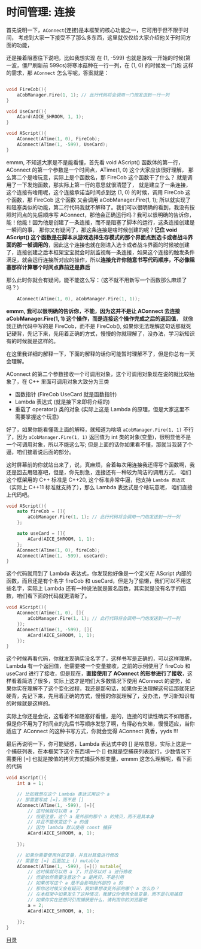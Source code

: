 <!--
 * @Coding: utf-8
 * @Author: vector-wlc
 * @Date: 2022-11-18 19:10:57
 * @Description:
-->
# 时间管理: 连接

首先说明一下，`AConnect`(连接)是本框架的核心功能之一，它可用于但不限于时间，
考虑到大家一下接受不了那么多东西，这里就仅仅给大家介绍他关于时间方面的功能，

还是接着阻塞往下说吧，比如我想实现 在 (1, -599) 也就是游戏一开始的时候(第一波，僵尸刷新前 599cs)将寒冰菇种在一行一列，在 (1, 0) 的时候发一门炮 这样的需求，那 `AConnect` 怎么写呢，答案就是：

```C++

void FireCob(){
    aCobManager.Fire(1, 1); // 此行代码将会调用一门炮发送到一行一列
}

void UseCard(){
    ACard(AICE_SHROOM, 1, 1);
}

void AScript(){
    AConnect(ATime(1, 0), FireCob);
    AConnect(ATime(1, -599), UseCard);
}

```

emmm, 不知道大家是不是能看懂，首先看 void AScript() 函数体的第一行， AConnect 的第一个参数是一个时间点，ATime(1, 0) 这个大家应该很好理解，
那么第二个是啥玩意，实际上是个函数名，那 FireCob 这个函数干了什么？ 就是调用了一下发炮函数，那实际上第一行的意思就很清楚了，
就是建立了一条连接，这个连接有啥用呢，这个连接承诺当时间点到达 (1, 0) 的时候，调用 FireCob 这个函数，那 FireCob 这个函数
又会调用  aCobManager.Fire(1, 1); 所以就实现了和阻塞类似的功能，第二行代码我就不解释了。我们可以很明确的看到，我没有按照时间点的先后顺序写
AConnect，那他会正确运行吗？我可以很明确的告诉你，能！他能！因为他是创建了一条连接，而不是阻塞了脚本的运行，这条连接创建是一瞬间的事，
那你又有疑问了，那这条连接是啥时候创建的呢？**记住 void AScript() 这个函数是在脚本从游戏选择生存模式的那个界面点到选卡或者战斗界面的那一帧调用的**，因此这个连接也就在刚进入选卡或者战斗界面的时候被创建了，连接创建之后本框架宝宝就会时刻监视每一条连接，如果这个连接的触发条件满足，就会运行连接所对应的操作，所以**连接允许你随意书写代码顺序，不必像阻塞那样计算哪个时间点靠前还是靠后**

那么此时你就会有疑问，能不能这么写：（这不就不用新写一个函数那么麻烦了吗？）
```C++
    AConnect(ATime(1, 0), aCobManager.Fire(1, 1));
```

**emmm, 我可以很明确的告诉你，不能，因为这并不是让 AConnect 去连接 aCobManager.Fire(1, 1) 这个操作，而是连接这个操作完成之后的返回值**，
就像我正确代码中写的是 FireCob，而不是 FireCob(), 如果你无法理解这句话那就死记硬背，先记下来，先用着正确的方式，慢慢的你就理解了，没办法，学习新知识有的时候就是这样的。

在这里我详细的解释一下，下面的解释的话你可能暂时理解不了，但是你总有一天会理解。

AConnect 的第二个参数接收一个可调用对象，这个可调用对象现在说的就比较抽象了，在 C++ 里面可调用对象大致分为三类
* 函数指针 (FireCob UseCard 就是函数指针)
* Lambda 表达式 (就是接下来即将介绍的)
* 重载了 operator() 类的对象 (实际上这是 Lambda 的原理，但是大家这里不需要掌握这个玩意)
 

好了，如果你能看懂我上面的解释，就知道为啥填 `aCobManager.Fire(1, 1)` 不行了，因为 `aCobManager.Fire(1, 1)` 返回值为 int 类的对象(变量)，很明显他不是一个可调用对象，所以不能这么写; 但是上面的话你如果看不懂，那就当我装了个逼，咱们接着说后面的部分。

这时屏幕前的你就站出来了，说，真麻烦，合着每次用连接我还得写个函数啊，我还是回去用阻塞吧，但是，你先别急，连接还有一种较为简洁的调用方式，
咱们这个框架用的 C++ 标准是 C++20, 这个标准非常牛逼，他支持 `Lambda 表达式`（实际上 C++11 标准就支持了），那么 Lambda 表达式是个啥玩意呢，
咱们直接上代码吧。


```C++
void AScript(){
    auto fireCob = []{
        aCobManager.Fire(1, 1); // 此行代码将会调用一门炮发送到一行一列
    };

    auto useCard = []{
        ACard(AICE_SHROOM, 1, 1);
    };
    AConnect(ATime(1, 0), fireCob);
    AConnect(ATime(1, -599), useCard);
}

```

这个代码就用到了 Lambda 表达式，你发现他好像是一个定义在 AScript 内部的函数，而且还是有个名字 fireCob 和 useCard，但是为了偷懒，我们可以不用这些名字，实际上 Lambda 还有一种说法就是匿名函数，其实就是没有名字的函数，咱们看下面的代码就更清晰了。

```C++
void AScript(){
    AConnect(ATime(1, 0), []{
        aCobManager.Fire(1, 1); // 此行代码将会调用一门炮发送到一行一列
    });
    AConnect(ATime(1, -599), []{
        ACard(AICE_SHROOM, 1, 1);
    });
}

```

这个时候再看代码，你就发现确实没名字了，这样书写是正确的，可以这样理解，Lambda 有一个返回值，他需要被一个变量接收，之前的示例使用了 fireCob 和 useCard 进行了接收，但是现在，**直接使用了 AConnect 的形参进行了接收**，这样看着简洁了很多，实际上这才是咱们大多数情况下使用 AConnect 的姿势，如果你实在理解不了这个变化过程，我还是那句话，如果你无法理解这句话那就死记硬背，先记下来，先用着正确的方式，慢慢的你就理解了，没办法，学习新知识有的时候就是这样的。

实际上你还是会说，这看着不如阻塞好看懂，是的，连接的可读性确实不如阻塞，但是你不用为了时间点的先后书写顺序发愁了啊，有得必有失嘛，慢慢适应，当你适应了 AConnect 的这种书写方式，你就会觉得 AConnect 真香，yyds !!!

最后再说明一下，你可能疑惑，Lambda 表达式中的 [] 是啥意思，实际上这是一个捕获列表，在本框架下这个东西填一个 [] 也就是空捕获列表就行，少数情况下需要用 [=] 也就是按值的拷贝方式捕获外部变量，emmm 这怎么理解呢，看下面的代码

```C++
void AScript(){
    int a = 1;

    // 比如我想在这个 Lambda 表达式用这个 a
    // 那需要写成 [=]，而不是 []
    AConnect(ATime(1, -599), [=]{
        // 这时候就可以用 a 了
        // 但是注意，这个 a 是外部的那个 a 的拷贝，而不是其本身
        // 并且不能改变这个 a 的值
        // 因为 lambda 默认使用 const 捕获
        ACard(AICE_SHROOM, a, 1);
       
    });

    // 如果你需要使用外部变量，并且对其值进行修改
    // 需要在 [=] 后面加上 () mutable
    AConnect(ATime(1, -599), [=]() mutable{
        // 这时候就可以用 a 了，并且可以对 a 进行修改
        // 但是依然需要注意这个 a 是拷贝，不是引用
        // 如果改写这个 a 是不会影响到外部的 a 的
        // 那你这时候又会有疑问，我如果想改变外部的哪个 a 怎么办？
        // 在本框架中如果发生了这种情况，我建议你使用全局变量，而不是引用捕获
        // 如果你实在还想问引用捕获是什么，请利用你的浏览器吧
        a = 2;
        ACard(AICE_SHROOM, a, 1);
       
    });
}
```


[目录](./0catalogue.md)